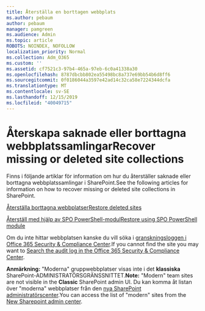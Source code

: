 ```yaml
---
title: Återställa en borttagen webbplats
ms.author: pebaum
author: pebaum
manager: pamgreen
ms.audience: Admin
ms.topic: article
ROBOTS: NOINDEX, NOFOLLOW
localization_priority: Normal
ms.collection: Adm_O365
ms.custom: ''
ms.assetid: cf7521c3-97b4-465a-97eb-6c0a41338a30
ms.openlocfilehash: 8787dbcbb802ea55498bc8a737e69bb54b6d8ff6
ms.sourcegitcommit: 0f0186044a3597e42ad14c32ca58e7224344dcfa
ms.translationtype: MT
ms.contentlocale: sv-SE
ms.lasthandoff: 12/15/2019
ms.locfileid: "40049715"
---
```

# <a name="recover-missing-or-deleted-site-collections"></a><span data-ttu-id="96429-102">Återskapa saknade eller borttagna webbplatssamlingar</span><span class="sxs-lookup"><span data-stu-id="96429-102">Recover missing or deleted site collections</span></span>

<span data-ttu-id="96429-103">Finns i följande artiklar för information om hur du återställer saknade eller borttagna webbplatssamlingar i SharePoint.</span><span class="sxs-lookup"><span data-stu-id="96429-103">See the following articles for information on how to recover missing or deleted site collections in SharePoint.</span></span>

[<span data-ttu-id="96429-104">Återställa borttagna webbplatser</span><span class="sxs-lookup"><span data-stu-id="96429-104">Restore deleted sites</span></span>](https://docs.microsoft.com/sharepoint/restore-deleted-site-collection)

[<span data-ttu-id="96429-105">Återställ med hjälp av SPO PowerShell-modul</span><span class="sxs-lookup"><span data-stu-id="96429-105">Restore using SPO PowerShell module</span></span>](https://support.office.com/article/Introduction-to-the-SharePoint-Online-Management-Shell-C16941C3-19B4-4710-8056-34C034493429)

<span data-ttu-id="96429-106">Om du inte hittar webbplatsen kanske du vill söka i [granskningsloggen i Office 365 Security &amp; Compliance Center](https://docs.microsoft.com/office365/securitycompliance/search-the-audit-log-in-security-and-compliance).</span><span class="sxs-lookup"><span data-stu-id="96429-106">If you cannot find the site you may want to [Search the audit log in the Office 365 Security &amp; Compliance Center](https://docs.microsoft.com/office365/securitycompliance/search-the-audit-log-in-security-and-compliance).</span></span>

<span data-ttu-id="96429-107">**Anmärkning:** "Moderna" gruppwebbplatser visas inte i det **klassiska** SharePoint-ADMINISTRATÖRSGRÄNSSNITTET.</span><span class="sxs-lookup"><span data-stu-id="96429-107">**Note:** "Modern" team sites are not visible in the **Classic** SharePoint admin UI.</span></span> <span data-ttu-id="96429-108">Du kan komma åt listan över "moderna" webbplatser från den [nya SharePoint administratörscenter](https://docs.microsoft.com/sharepoint/get-started-new-admin-center).</span><span class="sxs-lookup"><span data-stu-id="96429-108">You can access the list of "modern" sites from the [New Sharepoint admin center](https://docs.microsoft.com/sharepoint/get-started-new-admin-center).</span></span>


